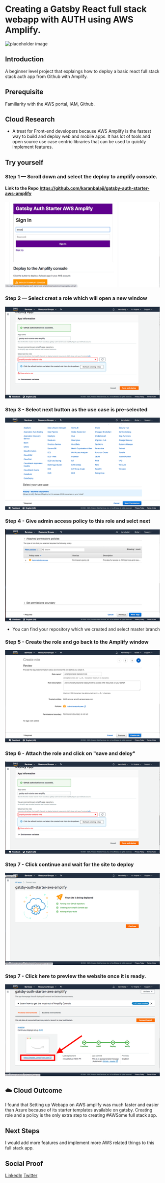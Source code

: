 # Creating a Gatsby React full stack webapp with AUTH using AWS Amplify.

![placeholder image](images/banner.jpeg)

## Introduction

A beginner level project that explaings how to deploy a basic react full stack stack auth app from Github with Amplify.  

## Prerequisite

Familiarity with the AWS portal, IAM, Github.

## Cloud Research

- A treat for Front-end developers because AWS Amplify is the fastest way to build and deploy web and mobile apps. It has lot of tools and open source use case centric libraries that can be used to quickly implement features.

## Try yourself

### Step 1 — Scroll down and select the deploy to amplify console.
#### Link to the Repo https://github.com/karanbalaji/gatsby-auth-starter-aws-amplify
![Screenshot](images/step-1.png)

### Step 2 — Select creat a role which will open a new window
![placeholder image](images/step-2.png)

### Step 3 - Select next button as the use case is pre-selected
![placeholder image](images/step-3.png)


### Step 4 - Give admin access policy to this role and selct next
![placeholder image](images/step-4.png)
- You can find your repository which we created and select master branch

### Step 5 - Create the role and go back to the Amplify window
![placeholder image](images/step-5.png)
    
### Step 6 - Attach the role and click on "save and deloy" 
![placeholder image](images/step-2.png)

### Step 7 - Click continue and wait for the site to deploy
![placeholder image](images/step-6.png)

### Step 7 - Click here to preview the website once it is ready.
![placeholder image](images/step-7.png)

## ☁️ Cloud Outcome

I found that Setting up Webapp on AWS amplify was much faster and easier than Azure because of its starter templates available on gatsby. Creating role and a policy is the only extra step to creating #AWSome full stack app. 

## Next Steps

I would add more features and implement more AWS related things to this full stack app.

## Social Proof

[LinkedIn](https://www.linkedin.com/posts/karanbalaji_100daysofcloud-aws-toronto-activity-6691783299192516608-VKua)
[Twitter](https://twitter.com/Karanbalaji047/status/1286017807143120898)


